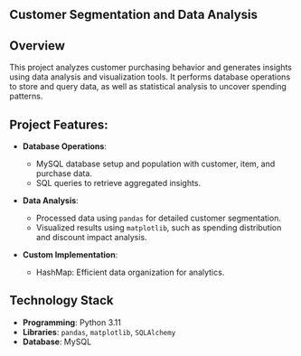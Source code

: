 ## **Customer Segmentation and Data Analysis**
## Overview
This project analyzes customer purchasing behavior and generates insights using data analysis and visualization tools. It performs database operations to store and query data, as well as statistical analysis to uncover spending patterns.

## **Project Features**:
- **Database Operations**:
    - MySQL database setup and population with customer, item, and purchase data.
    - SQL queries to retrieve aggregated insights.

- **Data Analysis**:
    - Processed data using `pandas` for detailed customer segmentation.
    - Visualized results using `matplotlib`, such as spending distribution and discount impact analysis.

- **Custom Implementation**:
    - HashMap: Efficient data organization for analytics.

## **Technology Stack**
- **Programming**: Python 3.11
- **Libraries**: `pandas`, `matplotlib`, `SQLAlchemy`
- **Database**: MySQL
